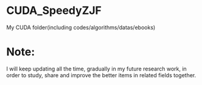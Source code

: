 # CUDA_SpeedyZJF
My CUDA folder(including codes/algorithms/datas/ebooks)
# Note:
I will keep updating all the time, gradually in my future research work, in order to study, share and improve the better items in related fields together.
